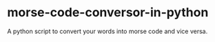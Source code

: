 # morse-code-conversor-in-python
A python script to convert your words into morse code and vice versa.
